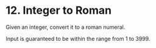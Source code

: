 # 12. Integer to Roman

Given an integer, convert it to a roman numeral.

Input is guaranteed to be within the range from 1 to 3999.